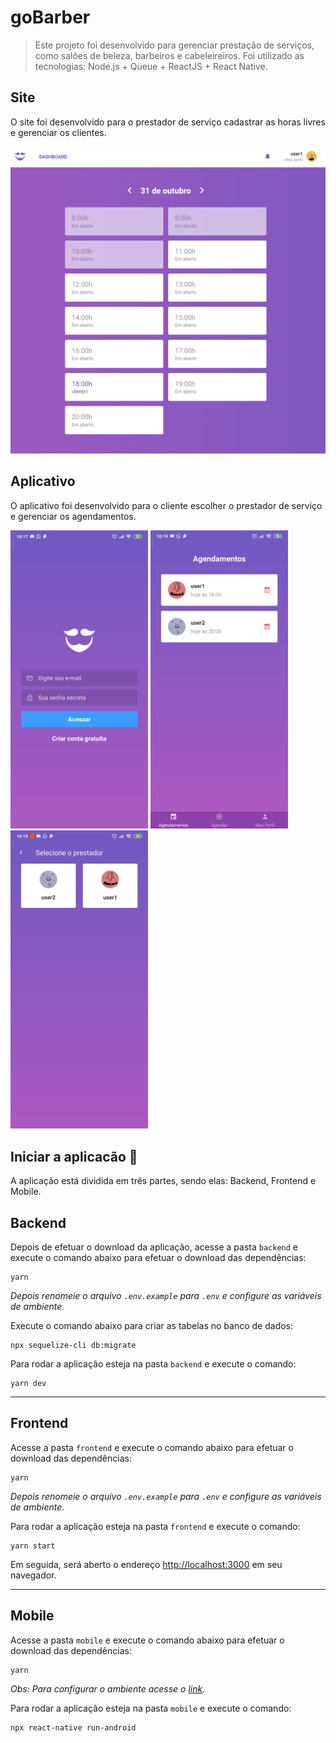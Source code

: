 # goBarber

> Este projeto foi desenvolvido para gerenciar prestação de serviços, como salões de beleza, barbeiros e cabeleireiros. Foi utilizado as tecnologias: Node.js + Queue + ReactJS + React Native.

## Site

O site foi desenvolvido para o prestador de serviço cadastrar as horas livres e gerenciar os clientes.

<img src="frontend/print2.png" alt="drawing" width="700"/>

## Aplicativo

O aplicativo foi desenvolvido para o cliente escolher o prestador de serviço e gerenciar os agendamentos.

<img src="mobile/print.png" alt="drawing" width="220"/>
<img src="mobile/print2.png" alt="drawing" width="220"/>
<img src="mobile/print3.png" alt="drawing" width="220"/>

## Iniciar a aplicacão :checkered_flag:

A aplicação está dividida em três partes, sendo elas: Backend, Frontend e Mobile.

## Backend

Depois de efetuar o download da aplicação, acesse a pasta `backend` e execute o comando abaixo para efetuar o download das dependências:

```console
yarn
```

_Depois renomeie o arquivo `.env.example` para `.env` e configure as variáveis de ambiente._

Execute o comando abaixo para criar as tabelas no banco de dados:

```console
npx sequelize-cli db:migrate
```

Para rodar a aplicação esteja na pasta `backend` e execute o comando:

```console
yarn dev
```

---

## Frontend

Acesse a pasta `frontend` e execute o comando abaixo para efetuar o download das dependências:

```console
yarn
```

_Depois renomeie o arquivo `.env.example` para `.env` e configure as variáveis de ambiente._

Para rodar a aplicação esteja na pasta `frontend` e execute o comando:

```console
yarn start
```

Em seguida, será aberto o endereço [http://localhost:3000](http://localhost:3000) em seu navegador.

---

## Mobile

Acesse a pasta `mobile` e execute o comando abaixo para efetuar o download das dependências:

```console
yarn
```

_Obs: Para configurar o ambiente acesse o [link](https://facebook.github.io/react-native/docs/getting-started.html)._

Para rodar a aplicação esteja na pasta `mobile` e execute o comando:

```console
npx react-native run-android
```
